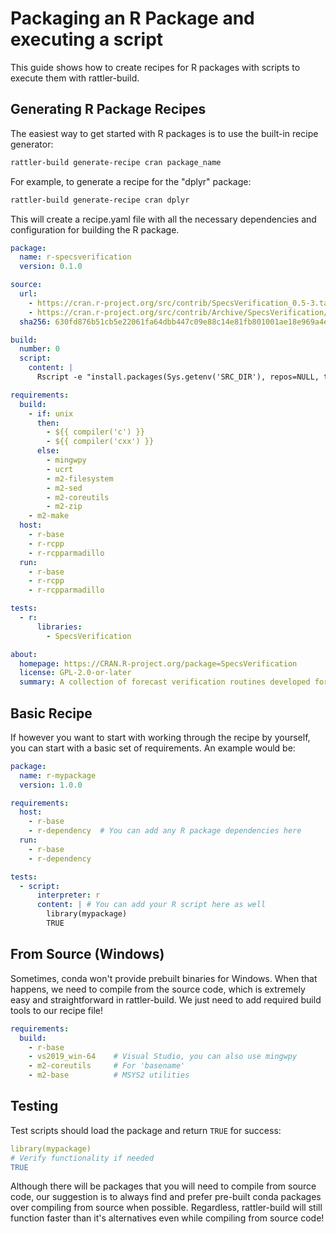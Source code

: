 # Packaging an R Package and executing a script

This guide shows how to create recipes for R packages with scripts to execute them with rattler-build.

## Generating R Package Recipes

The easiest way to get started with R packages is to use the built-in recipe generator:

```bash
rattler-build generate-recipe cran package_name
```

For example, to generate a recipe for the "dplyr" package:

```bash
rattler-build generate-recipe cran dplyr
```

This will create a recipe.yaml file with all the necessary dependencies and configuration for building the R package.

```yaml title="recipe.yaml"
package:
  name: r-specsverification
  version: 0.1.0

source:
  url:
    - https://cran.r-project.org/src/contrib/SpecsVerification_0.5-3.tar.gz
    - https://cran.r-project.org/src/contrib/Archive/SpecsVerification/SpecsVerification_0.5-3.tar.gz
  sha256: 630fd876b51cb5e22061fa64dbb447c09e88c14e81fb801001ae18e969a4e6ec

build:
  number: 0
  script:
    content: |
      Rscript -e "install.packages(Sys.getenv('SRC_DIR'), repos=NULL, type='source')"

requirements:
  build:
    - if: unix
      then:
        - ${{ compiler('c') }}
        - ${{ compiler('cxx') }}
      else:
        - mingwpy
        - ucrt
        - m2-filesystem
        - m2-sed
        - m2-coreutils
        - m2-zip
    - m2-make
  host:
    - r-base
    - r-rcpp
    - r-rcpparmadillo
  run:
    - r-base
    - r-rcpp
    - r-rcpparmadillo

tests:
  - r:
      libraries:
        - SpecsVerification

about:
  homepage: https://CRAN.R-project.org/package=SpecsVerification
  license: GPL-2.0-or-later
  summary: A collection of forecast verification routines developed for the SPECS FP7 project. The emphasis is on comparative verification of ensemble forecasts of weather and climate.
```

## Basic Recipe

If however you want to start with working through the recipe by yourself, you can start with a basic set of requirements. An example would be:

```yaml
package:
  name: r-mypackage
  version: 1.0.0

requirements:
  host:
    - r-base
    - r-dependency  # You can add any R package dependencies here
  run:
    - r-base
    - r-dependency

tests:
  - script:
      interpreter: r
      content: | # You can add your R script here as well
        library(mypackage)
        TRUE
```

## From Source (Windows)

Sometimes, conda won't provide prebuilt binaries for Windows. When that happens, we need to compile from the source code, which is extremely easy and straightforward in rattler-build. We just need to add required build tools to our recipe file!

```yaml
requirements:
  build:
    - r-base
    - vs2019_win-64    # Visual Studio, you can also use mingwpy
    - m2-coreutils     # For 'basename'
    - m2-base          # MSYS2 utilities
```

## Testing

Test scripts should load the package and return `TRUE` for success:

```yaml
library(mypackage)
# Verify functionality if needed
TRUE
```

Although there will be packages that you will need to compile from source code, our suggestion is to always find and prefer pre-built conda packages over compiling from source when possible. Regardless, rattler-build will still function faster than it's alternatives even while compiling from source code!
